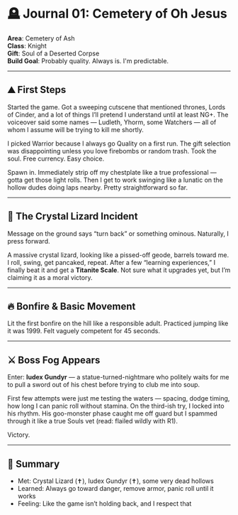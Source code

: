 # 🪦 Journal 01: Cemetery of Oh Jesus

**Area**: Cemetery of Ash  
**Class**: Knight  
**Gift**: Soul of a Deserted Corpse  
**Build Goal**: Probably quality. Always is. I'm predictable.  

---

## ⛰️ First Steps

Started the game. Got a sweeping cutscene that mentioned thrones, Lords of Cinder, and a lot of things I’ll pretend I understand until at least NG+. The voiceover said some names — Ludleth, Yhorm, some Watchers — all of whom I assume will be trying to kill me shortly.

I picked Warrior because I always go Quality on a first run. The gift selection was disappointing unless you love firebombs or random trash. Took the soul. Free currency. Easy choice.

Spawn in. Immediately strip off my chestplate like a true professional — gotta get those light rolls. Then I get to work swinging like a lunatic on the hollow dudes doing laps nearby. Pretty straightforward so far.

---

## 🐉 The Crystal Lizard Incident

Message on the ground says “turn back” or something ominous. Naturally, I press forward.

A massive crystal lizard, looking like a pissed-off geode, barrels toward me. I roll, swing, get pancaked, repeat. After a few “learning experiences,” I finally beat it and get a **Titanite Scale**. Not sure what it upgrades yet, but I’m claiming it as a moral victory.

---

## 🔥 Bonfire & Basic Movement

Lit the first bonfire on the hill like a responsible adult. Practiced jumping like it was 1999. Felt vaguely competent for 45 seconds.

---

## ⚔️ Boss Fog Appears

Enter: **Iudex Gundyr** — a statue-turned-nightmare who politely waits for me to pull a sword out of his chest before trying to club me into soup.

First few attempts were just me testing the waters — spacing, dodge timing, how long I can panic roll without stamina. On the third-ish try, I locked into his rhythm. His goo-monster phase caught me off guard but I spammed through it like a true Souls vet (read: flailed wildly with R1).

Victory.

---

## 🏁 Summary

- Met: Crystal Lizard (✝️), Iudex Gundyr (✝️), some very dead hollows
- Learned: Always go toward danger, remove armor, panic roll until it works
- Feeling: Like the game isn’t holding back, and I respect that
